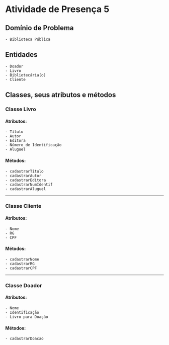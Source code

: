 # Atividade de Presença 5

## Domínio de Problema
    - Biblioteca Pública

## Entidades
    - Doador
    - Livro
    - Bibliotecária(o)
    - Cliente

## Classes, seus atributos e métodos

### Classe Livro
#### Atributos:
    - Título
    - Autor
    - Editora
    - Número de Identificação
    - Aluguel
#### Métodos:
    - cadastrarTitulo
    - cadastrarAutor
    - cadastrarEditora
    - cadastrarNumIdentif
    - cadastrarAluguel

---

### Classe Cliente
#### Atributos:
    - Nome
    - RG
    - CPF
#### Métodos:
    - cadastrarNome
    - cadastrarRG
    - cadastrarCPF

---

### Classe Doador
#### Atributos:
    - Nome
    - Identificação
    - Livro para Doação

#### Métodos:
    - cadastrarDoacao